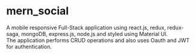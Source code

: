 # mern_social
A mobile responsive Full-Stack application using react.js, redux, redux-saga, mongoDB, express.js, node.js and styled using Material UI.<br />
The application performs CRUD operations and also uses Oauth and JWT for authentication.<br /> 
